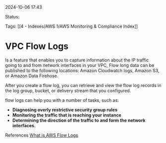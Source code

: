 2024-10-06 17:43

Status:

Tags:
[[4 - Indexes/AWS 1/AWS Monitoring & Compliance Index]]
# VPC Flow Logs

Is a feature that enables you to capture information about the IP traffic going to and from network interfaces in your VPC, Flow long data can be published to the following locations: Amazon Cloudwatch logs, Amazon S3, or Amazon Data Firehose.

After you create a flow log, you can retrieve and view the flow log records in the log group, bucket, or delivery stream that you configured.

flow logs can help you with a number of tasks, such as:

- **Diagnosing overly restrictive security group rules**
- **Monitoring the traffic that is reaching your instance**
- **Determining the direction of the traffic to and form the network interfaces.**


References 
[What is AWS Flow Logs](https://docs.aws.amazon.com/vpc/latest/userguide/flow-logs.html)